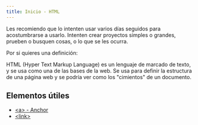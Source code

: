 ```yaml
---
title: Inicio - HTML
---
```


Les recomiendo que lo intenten usar varios días seguidos para acostumbrarse a usarlo.
Intenten crear proyectos simples o grandes, prueben o busquen cosas, o lo que se les ocurra.

Por si quieres una definición:

HTML (Hyper Text Markup Language) es un lenguaje de marcado de texto, y se usa como una de las bases de la web.
Se usa para definir la estructura de una página web y se podría ver como los "cimientos" de un documento.

## Elementos útiles

- [&lt;a&gt; - Anchor](/html/a)
- [&lt;link&gt;](/html/link)